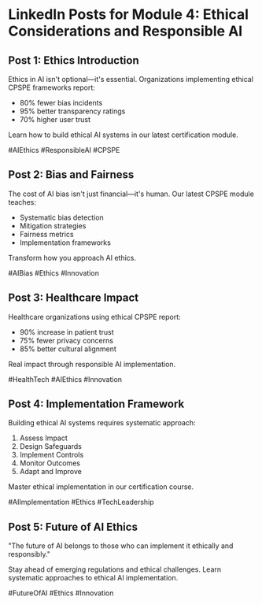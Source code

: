 # LinkedIn Posts for Module 4: Ethical Considerations and Responsible AI

## Post 1: Ethics Introduction
Ethics in AI isn't optional—it's essential. Organizations implementing ethical CPSPE frameworks report:
- 80% fewer bias incidents
- 95% better transparency ratings
- 70% higher user trust

Learn how to build ethical AI systems in our latest certification module.

#AIEthics #ResponsibleAI #CPSPE

## Post 2: Bias and Fairness
The cost of AI bias isn't just financial—it's human. Our latest CPSPE module teaches:
- Systematic bias detection
- Mitigation strategies
- Fairness metrics
- Implementation frameworks

Transform how you approach AI ethics.

#AIBias #Ethics #Innovation

## Post 3: Healthcare Impact
Healthcare organizations using ethical CPSPE report:
- 90% increase in patient trust
- 75% fewer privacy concerns
- 85% better cultural alignment

Real impact through responsible AI implementation.

#HealthTech #AIEthics #Innovation

## Post 4: Implementation Framework
Building ethical AI systems requires systematic approach:
1. Assess Impact
2. Design Safeguards
3. Implement Controls
4. Monitor Outcomes
5. Adapt and Improve

Master ethical implementation in our certification course.

#AIImplementation #Ethics #TechLeadership

## Post 5: Future of AI Ethics
"The future of AI belongs to those who can implement it ethically and responsibly."

Stay ahead of emerging regulations and ethical challenges. Learn systematic approaches to ethical AI implementation.

#FutureOfAI #Ethics #Innovation 
